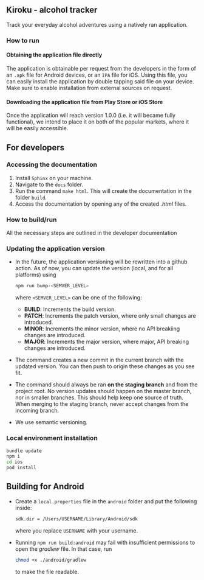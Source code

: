 ## Kiroku - alcohol tracker

Track your everyday alcohol adventures using a natively ran application.

### How to run

#### Obtaining the application file directly

The application is obtainable per request from the developers in the form of an `.apk` file for Android devices, or an `IPA` file for iOS. Using this file, you can easily install the application by double tapping said file on your device. Make sure to enable installation from external sources on request.

#### Downloading the application file from Play Store or iOS Store

Once the application will reach version 1.0.0 (i.e. it will became fully functional), we intend to place it on both of the popular markets, where it will be easily accessible.


## For developers

### Accessing the documentation

1. Install `Sphinx` on your machine.
1. Navigate to the `docs` folder.
1. Run the command `make html`. This will create the documentation in the folder `build`.
1. Access the documentation by opening any of the created *.html* files.

### How to build/run

All the necessary steps are outlined in the developer documentation

### Updating the application version

- In the future, the application versioning will be rewritten into a github action. As of now, you can update the version (local, and for all platforms) using
    ```bash
    npm run bump-<SEMVER_LEVEL>
    ```

    where `<SEMVER_LEVEL>` can be one of the following:
    - **BUILD**: Increments the build version.
    - **PATCH**: Increments the patch version, where only small changes are introduced.
    - **MINOR**: Increments the minor version, where no API breakiing changes are introduced.
    - **MAJOR**: Increments the major version, where major, API breaking changes are introduced.

- The command creates a new commit in the current branch with the updated version. You can then push to origin these changes as you see fit.
- The command should always be ran **on the staging branch** and from the project root. No version updates should happen on the master branch, nor in smaller branches. This should help keep one source of truth. When merging to the staging branch, never accept changes from the incoming branch.
- We use semantic versioning.

### Local environment installation

```bash
bundle update
npm i
cd ios
pod install
```

## Building for Android

- Create a `local.properties` file in the `android` folder and put the following inside:
    ```bash
    sdk.dir = /Users/USERNAME/Library/Android/sdk
    ```

    where you replace `USERNAME` with your username.

- Running `npm run build:android` may fail with insufficient permissions to open the *gradlew* file. In that case, run

    ```bash
    chmod +x ./android/gradlew
    ```

    to make the file readable.